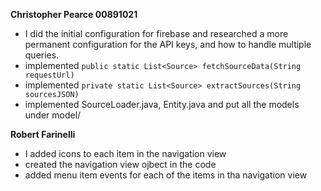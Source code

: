**Christopher Pearce 00891021**
  * I did the initial configuration for firebase and researched  a more permanent configuration for 
  the API keys, and how to handle multiple queries.
  * implemented ```public static List<Source> fetchSourceData(String requestUrl)```
  * implemented ```private static List<Source> extractSources(String sourcesJSON)```
  * implemented SourceLoader.java, Entity.java and put all the models under model/
  
  **Robert Farinelli**
  * I added icons to each item in the navigation view
  * created the navigation view ojbect in the code
  * added menu item events for each of the items in tha navigation view
  
